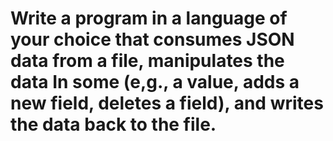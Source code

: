 # Write a program in a language of your choice that consumes JSON data from a file, manipulates the data In some (e,g., a value, adds a new field, deletes a field), and writes the data back to the file.